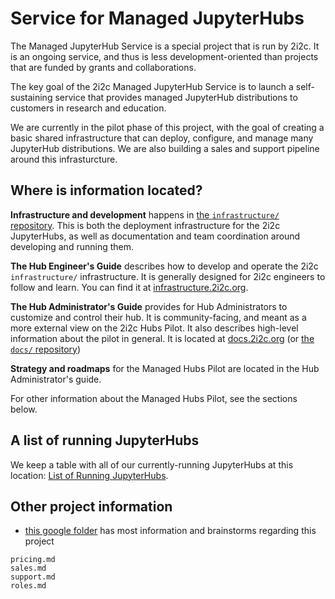 # Service for Managed JupyterHubs

The Managed JupyterHub Service is a special project that is run by 2i2c.
It is an ongoing service, and thus is less development-oriented than projects that are funded by grants and collaborations.

The key goal of the 2i2c Managed JupyterHub Service is to launch a self-sustaining service that provides managed JupyterHub distributions to customers in research and education.

We are currently in the pilot phase of this project, with the goal of creating a basic shared infrastructure that can deploy, configure, and manage many JupyterHub distributions.
We are also building a sales and support pipeline around this infrasturcture.

## Where is information located?

**Infrastructure and development** happens in [the `infrastructure/` repository](https://github.com/2i2c-org/infrastructure).
This is both the deployment infrastructure for the 2i2c JupyterHubs, as well as documentation and team coordination around developing and running them.

**The Hub Engineer's Guide** describes how to develop and operate the 2i2c `infrastructure/` infrastructure.
It is generally designed for 2i2c engineers to follow and learn.
You can find it at [infrastructure.2i2c.org](https://infrastructure.2i2c.org).

**The Hub Administrator's Guide** provides for Hub Administrators to customize and control their hub.
It is community-facing, and meant as a more external view on the 2i2c Hubs Pilot.
It also describes high-level information about the pilot in general.
It is located at [docs.2i2c.org](https://docs.2i2c.org) (or [the `docs/` repository](https://github.com/2i2c-org/docs))

**Strategy and roadmaps** for the Managed Hubs Pilot are located in the Hub Administrator's guide. 

For other information about the Managed Hubs Pilot, see the sections below.

## A list of running JupyterHubs

We keep a table with all of our currently-running JupyterHubs at this location: [List of Running JupyterHubs](https://infrastructure.2i2c.org/en/latest/reference/hubs.html).

## Other project information

- [this google folder](https://drive.google.com/drive/folders/1HEEfyT2h_fKeqKdsz9Ftiw9Be1Uj48D6?usp=sharing) has most information and brainstorms regarding this project

```{toctree}
pricing.md
sales.md
support.md
roles.md
```
